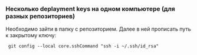 ### Несколько deplayment keys на одном компьютере (для разных репозиториев)

Необходимо зайти в папку с репозиторием.
Далее в ней прописать путь к закрытому ключу:

```code
 git config --local core.sshCommand "ssh -i ~/.ssh/id_rsa"
